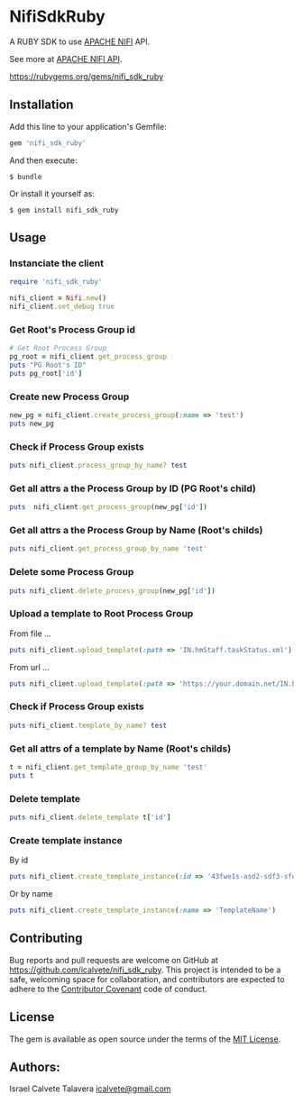 # NifiSdkRuby

A RUBY SDK to use [APACHE NIFI](https://nifi.apache.org/) API.

See more at [APACHE NIFI API](https://nifi.apache.org/docs/nifi-docs/rest-api/index.html).

https://rubygems.org/gems/nifi_sdk_ruby

## Installation

Add this line to your application's Gemfile:

```ruby
gem 'nifi_sdk_ruby'
```

And then execute:

    $ bundle

Or install it yourself as:

    $ gem install nifi_sdk_ruby

## Usage

### Instanciate the client

```ruby
require 'nifi_sdk_ruby'

nifi_client = Nifi.new()
nifi_client.set_debug true

```

### Get Root's Process Group id

```ruby
# Get Root Process Group
pg_root = nifi_client.get_process_group
puts "PG Root's ID"
puts pg_root['id']
```

### Create new Process Group

```ruby
new_pg = nifi_client.create_process_group(:name => 'test')
puts new_pg
```

### Check if Process Group exists

```ruby
puts nifi_client.process_group_by_name? test
```

### Get all attrs a the Process Group by ID (PG Root's child)

```ruby
puts  nifi_client.get_process_group(new_pg['id'])
```

### Get all attrs a the Process Group by Name (Root's childs)

```ruby
puts nifi_client.get_process_group_by_name 'test'
```

### Delete some Process Group

```ruby
puts nifi_client.delete_process_group(new_pg['id'])
```

### Upload a template to Root Process Group

From file ...

```ruby
puts nifi_client.upload_template(:path => 'IN.hmStaff.taskStatus.xml')
```

From url ...

```ruby
puts nifi_client.upload_template(:path => 'https://your.domain.net/IN.hmStaff.taskStatus.xml')
```

### Check if Process Group exists

```ruby
puts nifi_client.template_by_name? test
```


### Get all attrs of a template by Name (Root's childs)

```ruby
t = nifi_client.get_template_group_by_name 'test'
puts t
```

### Delete template
```ruby
puts nifi_client.delete_template t['id']
```

### Create template instance
By id 
```ruby
puts nifi_client.create_template_instance(:id => '43fwe1s-asd2-sdf3-sfq3ev')
```
Or by name
```ruby
puts nifi_client.create_template_instance(:name => 'TemplateName')
```

###

## Contributing

Bug reports and pull requests are welcome on GitHub at https://github.com/icalvete/nifi_sdk_ruby. This project is intended to be a safe, welcoming space for collaboration, and contributors are expected to adhere to the [Contributor Covenant](http://contributor-covenant.org) code of conduct.


## License

The gem is available as open source under the terms of the [MIT License](http://opensource.org/licenses/MIT).

## Authors:

Israel Calvete Talavera <icalvete@gmail.com>
